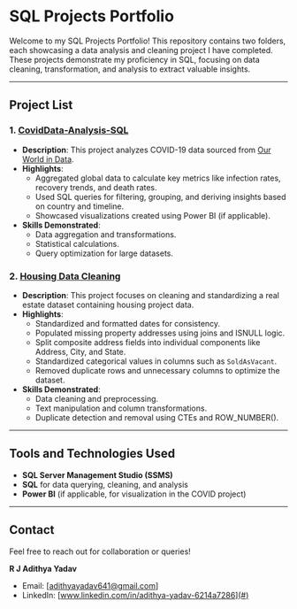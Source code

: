 
# SQL Projects Portfolio  

Welcome to my SQL Projects Portfolio! This repository contains two folders, each showcasing a data analysis and cleaning project I have completed. These projects demonstrate my proficiency in SQL, focusing on data cleaning, transformation, and analysis to extract valuable insights.  

---

## Project List  

### 1. [CovidData-Analysis-SQL](./DataAnalysis)  
- **Description**: This project analyzes COVID-19 data sourced from [Our World in Data](https://ourworldindata.org/coronavirus).  
- **Highlights**:  
  - Aggregated global data to calculate key metrics like infection rates, recovery trends, and death rates.  
  - Used SQL queries for filtering, grouping, and deriving insights based on country and timeline.  
  - Showcased visualizations created using Power BI (if applicable).  
- **Skills Demonstrated**:  
  - Data aggregation and transformations.  
  - Statistical calculations.  
  - Query optimization for large datasets.  

### 2. [Housing Data Cleaning](./DataCleaning)  
- **Description**: This project focuses on cleaning and standardizing a real estate dataset containing housing project data.  
- **Highlights**:  
  - Standardized and formatted dates for consistency.  
  - Populated missing property addresses using joins and ISNULL logic.  
  - Split composite address fields into individual components like Address, City, and State.  
  - Standardized categorical values in columns such as `SoldAsVacant`.  
  - Removed duplicate rows and unnecessary columns to optimize the dataset.  
- **Skills Demonstrated**:  
  - Data cleaning and preprocessing.  
  - Text manipulation and column transformations.  
  - Duplicate detection and removal using CTEs and ROW_NUMBER().  

---


## Tools and Technologies Used  

- **SQL Server Management Studio (SSMS)**  
- **SQL** for data querying, cleaning, and analysis  
- **Power BI** (if applicable, for visualization in the COVID project)  

---

## Contact  

Feel free to reach out for collaboration or queries!  

**R J Adithya Yadav**  
- Email: [adithyayadav641@gmail.com]  
- LinkedIn: [www.linkedin.com/in/adithya-yadav-6214a7286](#)  
